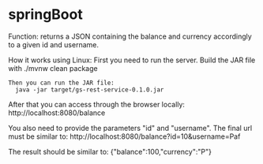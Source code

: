 # springBoot
Function: returns a JSON containing the balance and currency accordingly to a given id and username.

How it works using Linux:
First you need to run the server.
    Build the JAR file with 
      ./mvnw clean package
  
    Then you can run the JAR file:
      java -jar target/gs-rest-service-0.1.0.jar
     
After that you can access through the browser locally:
       http://localhost:8080/balance

You also need to provide the parameters "id" and "username". The final url must be similar to:
        http://localhost:8080/balance?id=10&username=Paf
        
The result should be similar to:
        {"balance":100,"currency":"P"}
  
